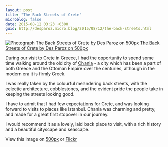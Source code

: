 ```yaml
---
layout: post
title: "The Back Streets of Crete"
microblog: false
date: 2015-08-12 03:23 +0300
guid: http://desparoz.micro.blog/2015/08/12/the-back-streets.html
---
```

<div class="pixels-photo">
  <img src="https://drscdn.500px.org/photo/117959779/m%3D900/78517adbbf3c0c6bde94e7f5f79e824e" alt="Photograph The Back Streets of Crete by Des Paroz on 500px">
  <a href="https://500px.com/photo/117959779/the-back-streets-of-crete-by-des-paroz">The Back Streets of Crete by Des Paroz on 500px</a>
</div>

<script type="text/javascript" src="https://500px.com/embed.js"></script>

During our visit to Crete in Greece, I had the opportunity to spend some time walking around the old city of <a href="https://en.wikipedia.org/wiki/Chania">Chania</a> - a city which has been a part of both Greece and the Ottoman Empire over the centuries, although in the modern era it is firmly Greek.

I was really taken by the colourful meandering back streets, with the eclectic architecture, cobblestones, and the evident pride the people take in keeping the streets looking good.

I have to admit that I had few expectations for Crete, and was looking forward to visits to places like Istanbul. Chania was charming and pretty, and made for a great first stopover in our journey.

I would recommend it as a lovely, laid back place to visit, with a rich history and a beautiful cityscape and seascape.

View this image on <a href="https://500px.com/photo/117959779/the-back-streets-of-crete-by-des-paroz?from=user_library">500px</a> or <a href="https://www.flickr.com/photos/bluebeyond/20474080506/in/dateposted-public/">Flickr</a>
